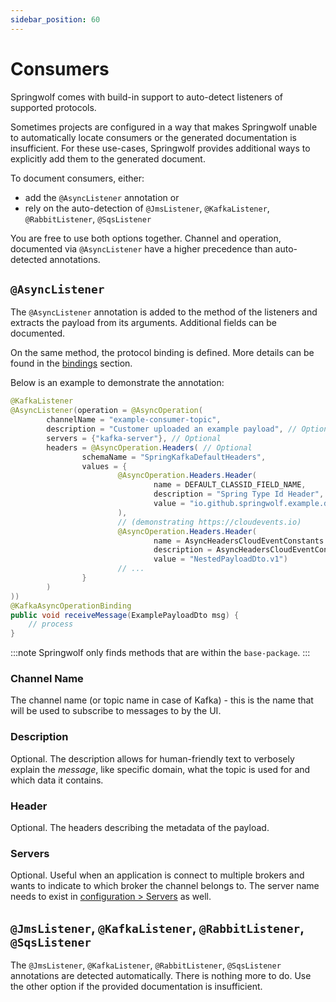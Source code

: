 ```yaml
---
sidebar_position: 60
---
```


# Consumers

Springwolf comes with build-in support to auto-detect listeners of supported protocols.

Sometimes projects are configured in a way that makes Springwolf unable to automatically locate consumers or the generated documentation is insufficient.
For these use-cases, Springwolf provides additional ways to explicitly add them to the generated document.

To document consumers, either:

- add the `@AsyncListener` annotation or
- rely on the auto-detection of `@JmsListener`, `@KafkaListener`, `@RabbitListener`, `@SqsListener`

You are free to use both options together. Channel and operation, documented via `@AsyncListener` have a higher precedence than auto-detected annotations.

## `@AsyncListener`

The `@AsyncListener` annotation is added to the method of the listeners and extracts the payload from its arguments.
Additional fields can be documented.

On the same method, the protocol binding is defined. More details can be found in the [bindings](documenting-bindings.md) section.

Below is an example to demonstrate the annotation:

```java
@KafkaListener
@AsyncListener(operation = @AsyncOperation(
        channelName = "example-consumer-topic",
        description = "Customer uploaded an example payload", // Optional
        servers = {"kafka-server"}, // Optional
        headers = @AsyncOperation.Headers( // Optional
                schemaName = "SpringKafkaDefaultHeaders",
                values = {
                        @AsyncOperation.Headers.Header(
                                name = DEFAULT_CLASSID_FIELD_NAME,
                                description = "Spring Type Id Header",
                                value = "io.github.springwolf.example.dtos.ExamplePayloadDto"
                        ),
                        // (demonstrating https://cloudevents.io) 
                        @AsyncOperation.Headers.Header(
                                name = AsyncHeadersCloudEventConstants.TYPE,
                                description = AsyncHeadersCloudEventConstants.TYPE_DESC,
                                value = "NestedPayloadDto.v1")
                        // ...
                }
        )
))
@KafkaAsyncOperationBinding
public void receiveMessage(ExamplePayloadDto msg) {
    // process
}
```

:::note
Springwolf only finds methods that are within the `base-package`.
:::

### Channel Name

The channel name (or topic name in case of Kafka) - this is the name that will be used to subscribe to messages to by the UI.

### Description

Optional. The description allows for human-friendly text to verbosely explain the _message_, like specific domain, what the topic is used for and which data it contains.

### Header

Optional. The headers describing the metadata of the payload.

### Servers

Optional. Useful when an application is connect to multiple brokers and wants to indicate to which broker the channel belongs to.
The server name needs to exist in [configuration > Servers](configuration.mdx) as well.

## `@JmsListener`, `@KafkaListener`, `@RabbitListener`, `@SqsListener`

The `@JmsListener`, `@KafkaListener`, `@RabbitListener`, `@SqsListener` annotations are detected automatically.
There is nothing more to do.
Use the other option if the provided documentation is insufficient.

